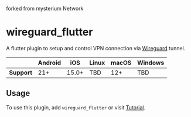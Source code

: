 forked from mysterium Network

# wireguard_flutter

A flutter plugin to setup and control VPN connection via [Wireguard](https://www.wireguard.com/) tunnel.

|             | Android | iOS   | Linux | macOS | Windows     |
|-------------|---------|-------|-------|-------|-------------|
| **Support** | 21+     | 15.0+ | TBD   | 12+   | TBD         |

## Usage

To use this plugin, add `wireguard_flutter` or visit  [Tutorial](https://flutterflux.com/).

